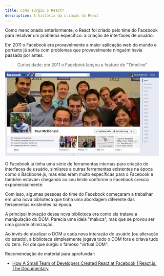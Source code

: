 ```yaml
---
title: Como surgiu o React?
description: A história da criação do React
---
```


Como mencionado anteriormente, o React foi criado pelo time do Facebook para resolver um problema específico: a criação de interfaces de usuário.

Em 2011 o Facebook era provavelmente a maior aplicação web do mundo e portanto já sofria com problemas que provavelmente ninguém havia passado por antes.

> Curiosidade: em 2011 o Facebook lançou a feature de "Timeline"

![Timeline](../../../assets/timeline-fb.png)

O Facebook já tinha uma série de ferramentas internas para criação de interfaces de usuário, similares a outras ferramentas existentes na época como o Backbone.js, mas elas eram muito específicas para o Facebook e também estavam chegando ao seu limite conforme o Facebook crescia exponencialmente.

Com isso, algumas pessoas do time do Facebook começaram a trabalhar em uma nova biblioteca que tinha uma abordagem diferente das ferramentas existentes na época.

A principal inovação dessa nova biblioteca era como ela tratava a manipulação do DOM. Parecia uma ideia "maluca", mas que se provou ser uma grande otimização.

Ao invés de atualizar o DOM a cada nova interação do usuário (ou alteração do estado), a biblioteca simplesmente jogava todo o DOM fora e criava tudo do zero. Foi daí que surgiu o famoso "virtual DOM".

Recomendação de material para aprofundar:

- [How A Small Team of Developers Created React at Facebook | React.js: The Documentary](https://www.youtube.com/watch?v=8pDqJVdNa44)
